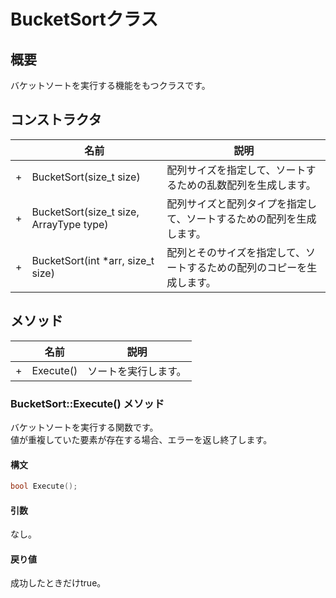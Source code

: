 # BucketSortクラス

## 概要
バケットソートを実行する機能をもつクラスです。  

## コンストラクタ
| |名前|説明|
|---|----|----|
|+|BucketSort(size_t size)|配列サイズを指定して、ソートするための乱数配列を生成します。|
|+|BucketSort(size_t size, ArrayType type)|配列サイズと配列タイプを指定して、ソートするための配列を生成します。|
|+|BucketSort(int *arr, size_t size)|配列とそのサイズを指定して、ソートするための配列のコピーを生成します。|

## メソッド
| |名前|説明|
|---|----|----|
|+|Execute()|ソートを実行します。|

### BucketSort::Execute() メソッド
バケットソートを実行する関数です。  
値が重複していた要素が存在する場合、エラーを返し終了します。

#### 構文
```c++
bool Execute();
```

#### 引数  
なし。

#### 戻り値  
成功したときだけtrue。

